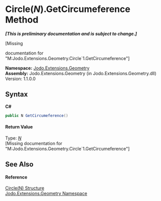 # Circle(*N*).GetCircumeference Method 
 _**\[This is preliminary documentation and is subject to change.\]**_

\[Missing <summary> documentation for "M:Jodo.Extensions.Geometry.Circle`1.GetCircumeference"\]

**Namespace:**&nbsp;<a href="N_Jodo_Extensions_Geometry">Jodo.Extensions.Geometry</a><br />**Assembly:**&nbsp;Jodo.Extensions.Geometry (in Jodo.Extensions.Geometry.dll) Version: 1.1.0.0

## Syntax

**C#**<br />
``` C#
public N GetCircumeference()
```


#### Return Value
Type: <a href="T_Jodo_Extensions_Geometry_Circle_1">*N*</a><br />\[Missing <returns> documentation for "M:Jodo.Extensions.Geometry.Circle`1.GetCircumeference"\]

## See Also


#### Reference
<a href="T_Jodo_Extensions_Geometry_Circle_1">Circle(N) Structure</a><br /><a href="N_Jodo_Extensions_Geometry">Jodo.Extensions.Geometry Namespace</a><br />